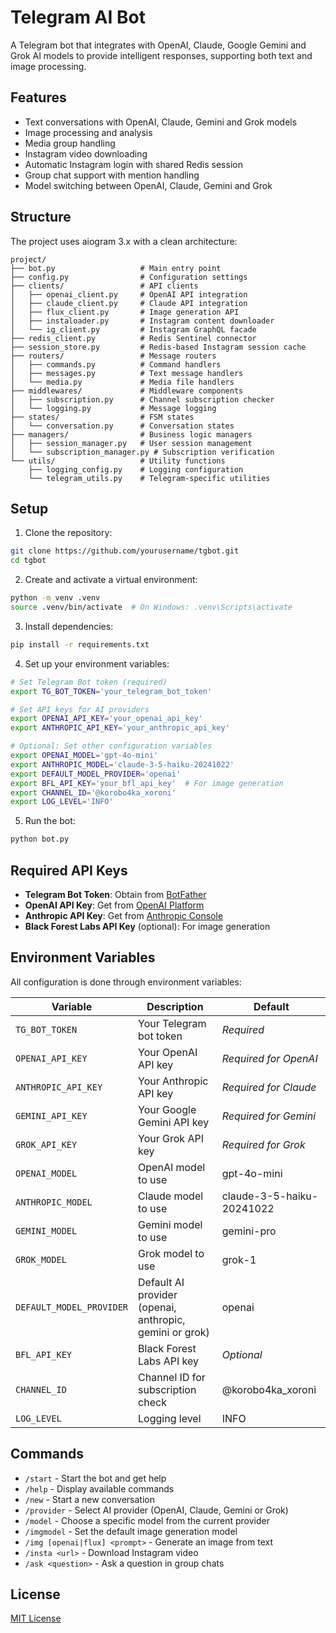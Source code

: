 # Telegram AI Bot

A Telegram bot that integrates with OpenAI, Claude, Google Gemini and Grok AI models to provide intelligent responses, supporting both text and image processing.

## Features

- Text conversations with OpenAI, Claude, Gemini and Grok models
- Image processing and analysis
- Media group handling
- Instagram video downloading
- Automatic Instagram login with shared Redis session
- Group chat support with mention handling
- Model switching between OpenAI, Claude, Gemini and Grok

## Structure

The project uses aiogram 3.x with a clean architecture:

```
project/
├── bot.py                   # Main entry point
├── config.py                # Configuration settings
├── clients/                 # API clients
│   ├── openai_client.py     # OpenAI API integration
│   ├── claude_client.py     # Claude API integration
│   ├── flux_client.py       # Image generation API
│   ├── instaloader.py       # Instagram content downloader
│   └── ig_client.py         # Instagram GraphQL facade
├── redis_client.py          # Redis Sentinel connector
├── session_store.py         # Redis-based Instagram session cache
├── routers/                 # Message routers
│   ├── commands.py          # Command handlers
│   ├── messages.py          # Text message handlers
│   └── media.py             # Media file handlers
├── middlewares/             # Middleware components
│   ├── subscription.py      # Channel subscription checker
│   └── logging.py           # Message logging
├── states/                  # FSM states
│   └── conversation.py      # Conversation states
├── managers/                # Business logic managers
│   ├── session_manager.py   # User session management
│   └── subscription_manager.py # Subscription verification
└── utils/                   # Utility functions
    ├── logging_config.py    # Logging configuration
    └── telegram_utils.py    # Telegram-specific utilities
```

## Setup

1. Clone the repository:
```bash
git clone https://github.com/yourusername/tgbot.git
cd tgbot
```

2. Create and activate a virtual environment:
```bash
python -m venv .venv
source .venv/bin/activate  # On Windows: .venv\Scripts\activate
```

3. Install dependencies:
```bash
pip install -r requirements.txt
```

4. Set up your environment variables:
```bash
# Set Telegram Bot token (required)
export TG_BOT_TOKEN='your_telegram_bot_token'

# Set API keys for AI providers
export OPENAI_API_KEY='your_openai_api_key'
export ANTHROPIC_API_KEY='your_anthropic_api_key'

# Optional: Set other configuration variables
export OPENAI_MODEL='gpt-4o-mini'
export ANTHROPIC_MODEL='claude-3-5-haiku-20241022'
export DEFAULT_MODEL_PROVIDER='openai'
export BFL_API_KEY='your_bfl_api_key'  # For image generation
export CHANNEL_ID='@korobo4ka_xoroni'
export LOG_LEVEL='INFO'
```

5. Run the bot:
```bash
python bot.py
```

## Required API Keys

- **Telegram Bot Token**: Obtain from [BotFather](https://t.me/botfather)
- **OpenAI API Key**: Get from [OpenAI Platform](https://platform.openai.com/account/api-keys)
- **Anthropic API Key**: Get from [Anthropic Console](https://console.anthropic.com/)
- **Black Forest Labs API Key** (optional): For image generation

## Environment Variables

All configuration is done through environment variables:

| Variable | Description | Default |
|----------|-------------|---------|
| `TG_BOT_TOKEN` | Your Telegram bot token | *Required* |
| `OPENAI_API_KEY` | Your OpenAI API key | *Required for OpenAI* |
| `ANTHROPIC_API_KEY` | Your Anthropic API key | *Required for Claude* |
| `GEMINI_API_KEY` | Your Google Gemini API key | *Required for Gemini* |
| `GROK_API_KEY` | Your Grok API key | *Required for Grok* |
| `OPENAI_MODEL` | OpenAI model to use | gpt-4o-mini |
| `ANTHROPIC_MODEL` | Claude model to use | claude-3-5-haiku-20241022 |
| `GEMINI_MODEL` | Gemini model to use | gemini-pro |
| `GROK_MODEL` | Grok model to use | grok-1 |
| `DEFAULT_MODEL_PROVIDER` | Default AI provider (openai, anthropic, gemini or grok) | openai |
| `BFL_API_KEY` | Black Forest Labs API key | *Optional* |
| `CHANNEL_ID` | Channel ID for subscription check | @korobo4ka_xoroni |
| `LOG_LEVEL` | Logging level | INFO |

## Commands

- `/start` - Start the bot and get help
- `/help` - Display available commands
- `/new` - Start a new conversation
 - `/provider` - Select AI provider (OpenAI, Claude, Gemini or Grok)
- `/model` - Choose a specific model from the current provider
- `/imgmodel` - Set the default image generation model
- `/img [openai|flux] <prompt>` - Generate an image from text
- `/insta <url>` - Download Instagram video
- `/ask <question>` - Ask a question in group chats

## License

[MIT License](LICENSE)
